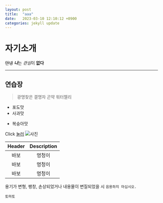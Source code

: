 ```yaml
---
layout: post
title:  "aaa"
date:   2023-03-10 12:10:12 +0900
categories: jekyll update
---
```


# 자기소개
~~안녕~~
***나***는 *관심*이 **없다**
___
## 연습장
> 광명찾은 결명자
> 곤약 워터젤리
* 포도맛 
* 사과맛 
- 복숭아맛

Click [눌러](https://portal.inu.ac.kr:444/enview/)
![사진](https://velog.velcdn.com/images/mouse0429/post/19b9158e-731a-4e60-ab43-efcdafd9244e/%EA%B9%83%ED%97%88%EB%B8%8C.png)

|Header|Description|
|:--:|:--:|
|바보|멍청이|
|바보|멍청이|
|바보|멍청이|

용기가 변형, 팽창, 손상되었거나 내용물이 변질되었을 시 `음용하지 마십시오.`
```
토마토
```
